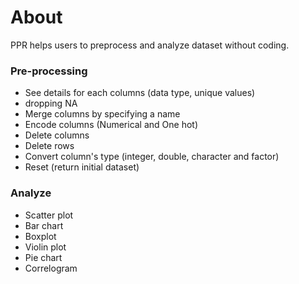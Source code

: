 # About

PPR helps users to preprocess and analyze dataset without coding.

### Pre-processing
- See details for each columns (data type, unique values)
- dropping NA
- Merge columns by specifying a name
- Encode columns (Numerical and One hot)
- Delete columns
- Delete rows
- Convert column's type (integer, double, character and factor)
- Reset (return initial dataset)

### Analyze
- Scatter plot
- Bar chart
- Boxplot
- Violin plot
- Pie chart
- Correlogram

